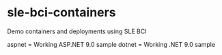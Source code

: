 # sle-bci-containers
Demo containers and deployments using SLE BCI


aspnet = Working ASP.NET 9.0 sample
dotnet = Working .NET 9.0 sample


